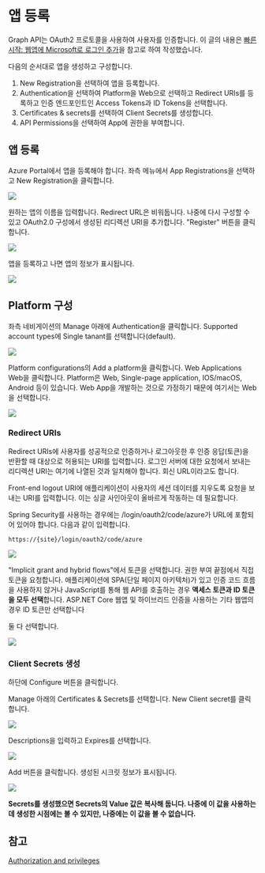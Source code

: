 # 앱 등록

Graph API는 OAuth2 프로토콜을 사용하여 사용자를 인증합니다.  이 글의 내용은 [빠른 시작: 웹앱에 Microsoft로 로그인 추가](https://learn.microsoft.com/ko-kr/azure/active-directory/develop/web-app-quickstart?pivots=devlang-java)을 참고로 하여 작성했습니다. 


다음의 순서대로 앱을 생성하고 구성합니다. 
1. New Registration을 선택하여 앱을 등록합니다.
2. Authentication을 선택하여 Platform을 Web으로 선택하고 Redirect URIs를 등록하고 인증 엔드포인트인 Access Tokens과 ID Tokens을 선택합니다. 
3. Certificates & secrets를 선택하여 Client Secrets를 생성합니다. 
4. API Permissions을 선택하여 App에 권한을 부여합니다. 


## 앱 등록
Azure Portal에서 앱을 등록해야 합니다.  좌측 메뉴에서 App Registrations을 선택하고 New Registration을 클릭합니다. 


![](.assets/new-regis.png)



원하는 앱의 이름을 입력합니다. Redirect URL은 비워둡니다. 나중에 다시 구성할 수 있고 OAuth2.0 구성에서 생성된 리디렉션 URI을 추가합니다. "Register" 버튼을 클릭합니다. 

![](.assets/regis-edit.png)


앱을 등록하고 나면 앱의 정보가 표시됩니다. 

![](.assets/overview.png)  



## Platform 구성

좌측 네비게이션의 Manage 아래에 Authentication을 클릭합니다.  Supported account types에 Single tanant를 선택합니다(default).

![](.assets/auth-supp-acc.png)

Platform configurations의 Add a platform을 클릭합니다. Web Applications Web을 클릭합니다. Platform은 Web, Single-page application, IOS/macOS, Android 등이 있습니다. Web App을 개발하는 것으로 가정하기 때문에 여기서는 Web을 선택합니다. 


![](.assets/conf-platform.png)


### Redirect URIs

Redirect URIs에 사용자를 성공적으로 인증하거나 로그아웃한 후 인증 응답(토큰)을 반환할 때 대상으로 허용되는 URI를 입력합니다.  로그인 서버에 대한 요청에서 보내는 리디렉션 URI는 여기에 나열된 것과 일치해야 합니다. 회신 URL이라고도 합니다. 


Front-end logout URI에 애플리케이션이 사용자의 세션 데이터를 지우도록 요청을 보내는 URI를 입력합니다. 이는 싱글 사인아웃이 올바르게 작동하는 데 필요합니다.

Spring Security를 사용하는 경우에는 /login/oauth2/code/azure가 URL에 포함되어 있어야 합니다. 다음과 같이 입력합니다. 

```shell
https://{site}/login/oauth2/code/azure
```


![](.assets/config-web01.png) 


"Implicit grant and hybrid flows"에서 토큰을 선택합니다. 권한 부여 끝점에서 직접 토큰을 요청합니다. 애플리케이션에 SPA(단일 페이지 아키텍처)가 있고 인증 코드 흐름을 사용하지 않거나 JavaScript를 통해 웹 API를 호출하는 경우 **액세스 토큰과 ID 토큰을 모두 선택**합니다. ASP.NET Core 웹앱 및 하이브리드 인증을 사용하는 기타 웹앱의 경우 ID 토큰만 선택합니다

둘 다 선택합니다.

![](.assets/config-web02.png) 


### Client Secrets 생성

하단에 Configure 버튼을 클릭합니다. 


Manage 아래의 Certificates & Secrets를 선택합니다.  New Client secret를 클릭합니다. 


![](.assets/secret-01.png)


Descriptions을 입력하고 Expires를 선택합니다. 

![](.assets/secret-02.png)


Add 버튼을 클릭합니다. 생성된 시크릿 정보가 표시됩니다. 

![](.assets/secret-03.png)

**Secrets를 생성했으면 Secrets의 Value 값은 복사해 둡니다. 나중에 이 값을 사용하는데 생성한 시점에는 볼 수 있지만, 나중에는 이 값을 볼 수 없습니다.** 


## 참고

[Authorization and privileges](https://learn.microsoft.com/en-us/graph/api/resources/users?view=graph-rest-1.0)